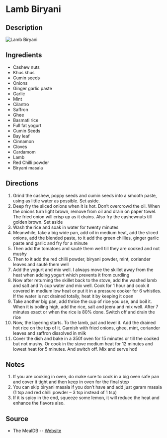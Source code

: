 # Lamb Biryani

## Description
![Lamb Biryani](https://www.themealdb.com/images/media/meals/xrttsx1487339558.jpg "Lamb Biryani")

## Ingredients
- Cashew nuts
- Khus khus
- Cumin seeds
- Onions
- Ginger garlic paste
- Garlic
- Mint
- Cilantro
- Saffron
- Ghee
- Basmati rice
- Full fat yogurt
- Cumin Seeds
- Bay leaf
- Cinnamon
- Cloves
- Cardamom
- Lamb
- Red Chilli powder
- Biryani masala

## Directions
1. Grind the cashew, poppy seeds and cumin seeds into a smooth paste, using as little water as possible. Set aside. 
2. Deep fry the sliced onions when it is hot. Don’t overcrowd the oil. When the onions turn light brown, remove from oil and drain on paper towel. The fried onion will crisp up as it drains. Also fry the cashewnuts till golden brown. Set aside
3. Wash the rice and soak in water for twenty minutes
4. Meanwhile, take a big wide pan, add oil in medium heat, add the sliced onions, add the blended paste, to it add the green chillies, ginger garlic paste and garlic and fry for a minute
5. Then add the tomatoes and sauté them well till they are cooked and not mushy
6. Then to it add the red chilli powder, biryani powder, mint, coriander leaves and sauté them well
7. Add the yogurt and mix well. I always move the skillet away from the heat when adding yogurt which prevents it from curdling
8. Now after returning the skillet back to the stove, add the washed lamb and salt and ½ cup water and mix well. Cook for 1 hour and cook it covered in medium low heat or put it in a pressure cooker for 6 whistles. If the water is not drained totally, heat it by keeping it open
9. Take another big pan, add thrice the cup of rice you use, and boil it. When it is boiling high, add the rice, salt and jeera and mix well. After 7 minutes exact or when the rice is 80% done. Switch off and drain the rice
10. Now, the layering starts. To the lamb, pat and level it. Add the drained hot rice on the top of it. Garnish with fried onions, ghee, mint, coriander leaves and saffron dissolved in milk
11. Cover the dish and bake in a 350f oven for 15 minutes or till the cooked but not mushy. Or cook in the stove medium heat for 12 minutes and lowest heat for 5 minutes. And switch off. Mix and serve hot!

## Notes
1. If you are cooking in oven, do make sure to cook in a big oven safe pan and cover it tight and then keep in oven for the final step
2. You can skip biryani masala if you don’t have and add just garam masala (1 tsp and red chilli powder – 3 tsp instead of 1 tsp)
3. If it is spicy in the end, squeeze some lemon, it will reduce the heat and enhance the flavors also.

## Source

- The MealDB -- [Website](https://themealdb.com/)
